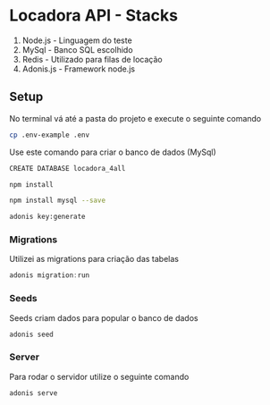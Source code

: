 # Locadora API - Stacks

1. Node.js - Linguagem do teste
2. MySql - Banco SQL escolhido
3. Redis - Utilizado para filas de locação
4. Adonis.js - Framework node.js

## Setup

No terminal vá até a pasta do projeto e execute o seguinte comando

```bash
cp .env-example .env
```

Use este comando para criar o banco de dados (MySql)

```bash
CREATE DATABASE locadora_4all
```

```bash
npm install
```

```bash
npm install mysql --save
```

```bash
adonis key:generate
```


### Migrations

Utilizei as migrations para criação das tabelas

```js
adonis migration:run
```

### Seeds

Seeds criam dados para popular o banco de dados

```js
adonis seed
```

### Server

Para rodar o servidor utilize o seguinte comando

```js
adonis serve
```

